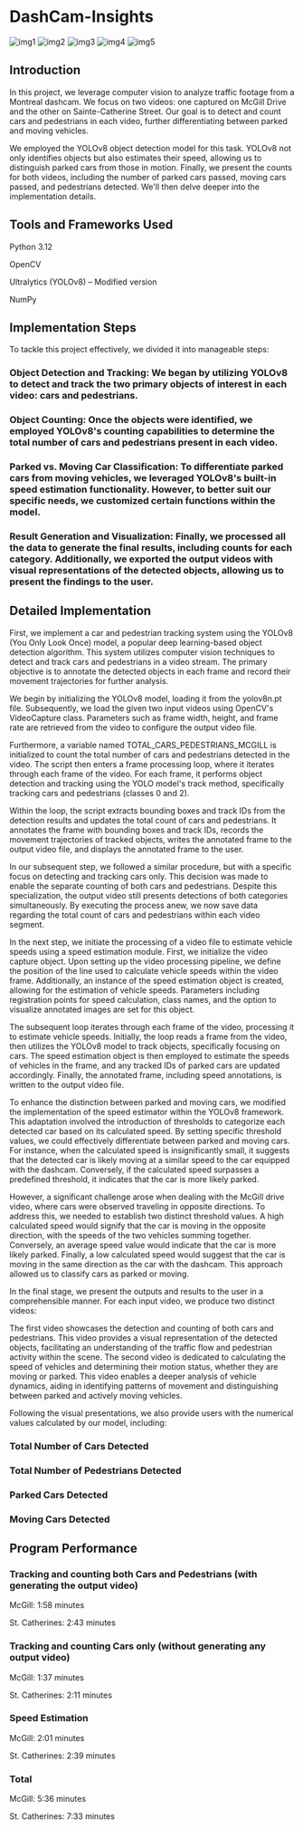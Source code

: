 # DashCam-Insights


![img1](https://i.ibb.co/yq4NcJs/Screenshot-2024-04-13-at-7-32-50-PM.png)
![img2](https://i.ibb.co/p24PbH7/Screenshot-2024-04-13-at-7-33-22-PM.png)
![img3](https://i.ibb.co/BwPpR3Z/Screenshot-2024-04-13-at-7-45-44-PM.png)
![img4](https://i.ibb.co/f49v1Bn/Screenshot-2024-04-13-at-7-46-50-PM.png)
![img5](https://i.ibb.co/3WKMGtV/Screenshot-2024-04-13-at-7-57-44-PM.png)


## Introduction
In this project, we leverage computer vision to analyze traffic footage from a Montreal dashcam. We focus on two videos: one captured on McGill Drive and the other on Sainte-Catherine Street. Our goal is to detect and count cars and pedestrians in each video, further differentiating between parked and moving vehicles.

We employed the YOLOv8 object detection model for this task. YOLOv8 not only identifies objects but also estimates their speed, allowing us to distinguish parked cars from those in motion. Finally, we present the counts for both videos, including the number of parked cars passed, moving cars passed, and pedestrians detected. We'll then delve deeper into the implementation details.


## Tools and Frameworks Used

Python 3.12

OpenCV

Ultralytics (YOLOv8) – Modified version

NumPy


## Implementation Steps
To tackle this project effectively, we divided it into manageable steps: 

### Object Detection and Tracking: We began by utilizing YOLOv8 to detect and track the two primary objects of interest in each video: cars and pedestrians.

### Object Counting: Once the objects were identified, we employed YOLOv8's counting capabilities to determine the total number of cars and pedestrians present in each video.

### Parked vs. Moving Car Classification: To differentiate parked cars from moving vehicles, we leveraged YOLOv8's built-in speed estimation functionality. However, to better suit our specific needs, we customized certain functions within the model.

### Result Generation and Visualization: Finally, we processed all the data to generate the final results, including counts for each category. Additionally, we exported the output videos with visual representations of the detected objects, allowing us to present the findings to the user.


## Detailed Implementation
First, we implement a car and pedestrian tracking system using the YOLOv8 (You Only Look Once) model, a popular deep learning-based object detection algorithm. This system utilizes computer vision techniques to detect and track cars and pedestrians in a video stream. The primary objective is to annotate the detected objects in each frame and record their movement trajectories for further analysis.

We begin by initializing the YOLOv8 model, loading it from the yolov8n.pt file. Subsequently, we load the given two input videos using OpenCV's VideoCapture class. Parameters such as frame width, height, and frame rate are retrieved from the video to configure the output video file.

Furthermore, a variable named TOTAL_CARS_PEDESTRIANS_MCGILL is initialized to count the total number of cars and pedestrians detected in the video. The script then enters a frame processing loop, where it iterates through each frame of the video. For each frame, it performs object detection and tracking using the YOLO model's track method, specifically tracking cars and pedestrians (classes 0 and 2).

Within the loop, the script extracts bounding boxes and track IDs from the detection results and updates the total count of cars and pedestrians. It annotates the frame with bounding boxes and track IDs, records the movement trajectories of tracked objects, writes the annotated frame to the output video file, and displays the annotated frame to the user.

In our subsequent step, we followed a similar procedure, but with a specific focus on detecting and tracking cars only. This decision was made to enable the separate counting of both cars and pedestrians. Despite this specialization, the output video still presents detections of both categories simultaneously. By executing the process anew, we now save data regarding the total count of cars and pedestrians within each video segment.


In the next step, we initiate the processing of a video file to estimate vehicle speeds using a speed estimation module. First, we initialize the video capture object. Upon setting up the video processing pipeline, we define the position of the line used to calculate vehicle speeds within the video frame. Additionally, an instance of the speed estimation object is created, allowing for the estimation of vehicle speeds. Parameters including registration points for speed calculation, class names, and the option to visualize annotated images are set for this object.

The subsequent loop iterates through each frame of the video, processing it to estimate vehicle speeds. Initially, the loop reads a frame from the video, then utilizes the YOLOv8 model to track objects, specifically focusing on cars. The speed estimation object is then employed to estimate the speeds of vehicles in the frame, and any tracked IDs of parked cars are updated accordingly. Finally, the annotated frame, including speed annotations, is written to the output video file.

To enhance the distinction between parked and moving cars, we modified the implementation of the speed estimator within the YOLOv8 framework. This adaptation involved the introduction of thresholds to categorize each detected car based on its calculated speed. By setting specific threshold values, we could effectively differentiate between parked and moving cars. For instance, when the calculated speed is insignificantly small, it suggests that the detected car is likely moving at a similar speed to the car equipped with the dashcam. Conversely, if the calculated speed surpasses a predefined threshold, it indicates that the car is more likely parked.

However, a significant challenge arose when dealing with the McGill drive video, where cars were observed traveling in opposite directions. To address this, we needed to establish two distinct threshold values. A high calculated speed would signify that the car is moving in the opposite direction, with the speeds of the two vehicles summing together. Conversely, an average speed value would indicate that the car is more likely parked. Finally, a low calculated speed would suggest that the car is moving in the same direction as the car with the dashcam. This approach allowed us to classify cars as parked or moving. 

In the final stage, we present the outputs and results to the user in a comprehensible manner. For each input video, we produce two distinct videos: 

The first video showcases the detection and counting of both cars and pedestrians. This video provides a visual representation of the detected objects, facilitating an understanding of the traffic flow and pedestrian activity within the scene.
The second video is dedicated to calculating the speed of vehicles and determining their motion status, whether they are moving or parked. This video enables a deeper analysis of vehicle dynamics, aiding in identifying patterns of movement and distinguishing between parked and actively moving vehicles.

Following the visual presentations, we also provide users with the numerical values calculated by our model, including:

### Total Number of Cars Detected
### Total Number of Pedestrians Detected
### Parked Cars Detected
### Moving Cars Detected


## Program Performance
### Tracking and counting both Cars and Pedestrians (with generating the output video)

McGill: 1:58 minutes

St. Catherines: 2:43 minutes

### Tracking and counting Cars only (without generating any output video)

McGill: 1:37 minutes

St. Catherines: 2:11 minutes

### Speed Estimation

McGill: 2:01 minutes

St. Catherines: 2:39 minutes

### Total

McGill: 5:36 minutes

St. Catherines: 7:33 minutes
